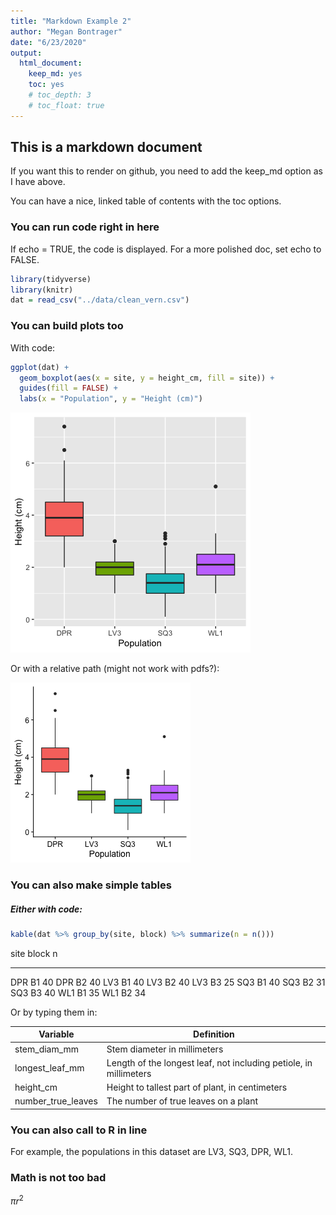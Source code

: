 ```yaml
---
title: "Markdown Example 2"
author: "Megan Bontrager"
date: "6/23/2020"
output: 
  html_document: 
    keep_md: yes
    toc: yes    
    # toc_depth: 3
    # toc_float: true
---
```


## This is a markdown document

If you want this to render on github, you need to add the keep_md option as I have above.

You can have a nice, linked table of contents with the toc options.

### You can run code right in here

If echo = TRUE, the code is displayed. For a more polished doc, set echo to FALSE.


```r
library(tidyverse)
library(knitr)
dat = read_csv("../data/clean_vern.csv")
```

### You can build plots too

With code:


```r
ggplot(dat) +
  geom_boxplot(aes(x = site, y = height_cm, fill = site)) +
  guides(fill = FALSE) +
  labs(x = "Population", y = "Height (cm)")
```

![](markdown_example_2_files/figure-html/unnamed-chunk-2-1.png)<!-- -->

Or with a relative path (might not work with pdfs?):

![](../plots/height_pop.png)

### You can also make simple tables

##### Either with code:


```r
kable(dat %>% group_by(site, block) %>% summarize(n = n()))
```



site   block     n
-----  ------  ---
DPR    B1       40
DPR    B2       40
LV3    B1       40
LV3    B2       40
LV3    B3       25
SQ3    B1       40
SQ3    B2       31
SQ3    B3       40
WL1    B1       35
WL1    B2       34

Or by typing them in:

Variable | Definition
---------|----------------------
stem_diam_mm | Stem diameter in millimeters
longest_leaf_mm | Length of the longest leaf, not including petiole, in millimeters
height_cm | Height to tallest part of plant, in centimeters
number_true_leaves | The number of true leaves on a plant


### You can also call to R in line

For example, the populations in this dataset are LV3, SQ3, DPR, WL1.


### Math is not too bad

$\pi r^2$





